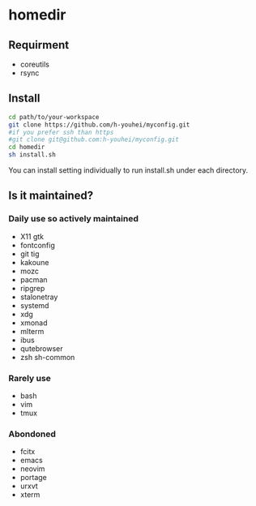 # homedir

## Requirment
- coreutils
- rsync

## Install
```bash
cd path/to/your-workspace
git clone https://github.com/h-youhei/myconfig.git
#if you prefer ssh than https
#git clone git@github.com:h-youhei/myconfig.git
cd homedir
sh install.sh
```

You can install setting individually to run install.sh under each directory.

## Is it maintained?
### Daily use so actively maintained
- X11 gtk
- fontconfig
- git tig
- kakoune
- mozc
- pacman
- ripgrep
- stalonetray
- systemd
- xdg
- xmonad
- mlterm
- ibus
- qutebrowser
- zsh sh-common

### Rarely use
- bash
- vim
- tmux

### Abondoned
- fcitx
- emacs
- neovim
- portage
- urxvt
- xterm
